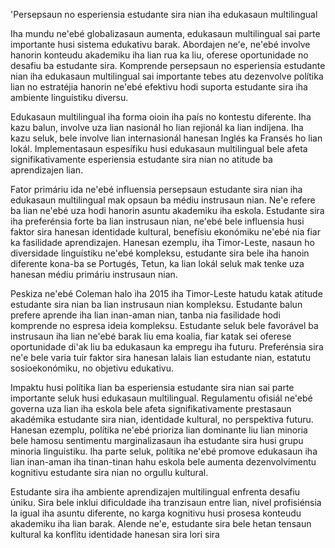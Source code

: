 'Persepsaun no esperiensia estudante sira nian iha edukasaun multilingual

Iha mundu ne'ebé globalizasaun aumenta, edukasaun multilingual sai parte importante husi sistema edukativu barak. Abordajen ne'e, ne'ebé involve hanorin konteudu akademiku iha lian rua ka liu, oferese oportunidade no desafiu ba estudante sira. Komprende persepsaun no esperiensia estudante nian iha edukasaun multilingual sai importante tebes atu dezenvolve polítika lian no estratéjia hanorin ne'ebé efektivu hodi suporta estudante sira iha ambiente linguístiku diversu.

Edukasaun multilingual iha forma oioin iha país no kontestu diferente. Iha kazu balun, involve uza lian nasionál ho lian rejionál ka lian indíjena. Iha kazu seluk, bele involve lian internasionál hanesan Inglés ka Fransés ho lian lokál. Implementasaun espesífiku husi edukasaun multilingual bele afeta signifikativamente esperiensia estudante sira nian no atitude ba aprendizajen lian.

Fator primáriu ida ne'ebé influensia persepsaun estudante sira nian iha edukasaun multilingual mak opsaun ba médiu instrusaun nian. Ne'e refere ba lian ne'ebé uza hodi hanorin asuntu akademiku iha eskola. Estudante sira iha preferénsia forte ba lian instrusaun nian, ne'ebé bele influensia husi faktor sira hanesan identidade kultural, benefísiu ekonómiku ne'ebé nia fiar ka fasilidade aprendizajen. Hanesan ezemplu, iha Timor-Leste, nasaun ho diversidade linguístiku ne'ebé kompleksu, estudante sira bele iha hanoin diferente kona-ba se Portugés, Tetun, ka lian lokál seluk mak tenke uza hanesan médiu primáriu instrusaun nian.

Peskiza ne'ebé Coleman halo iha 2015 iha Timor-Leste hatudu katak atitude estudante sira nian ba lian instrusaun nian kompleksu. Estudante balun prefere aprende iha lian inan-aman nian, tanba nia fasilidade hodi komprende no espresa ideia kompleksu. Estudante seluk bele favorável ba instrusaun iha lian ne'ebé barak liu ema koalia, fiar katak sei oferese oportunidade di'ak liu ba edukasaun ka empregu iha futuru. Preferénsia sira ne'e bele varia tuir faktor sira hanesan lalais lian estudante nian, estatutu sosioekonómiku, no objetivu edukativu.

Impaktu husi polítika lian ba esperiensia estudante sira nian sai parte importante seluk husi edukasaun multilingual. Regulamentu ofisiál ne'ebé governa uza lian iha eskola bele afeta signifikativamente prestasaun akadémika estudante sira nian, identidade kultural, no perspektiva futuru. Hanesan ezemplu, polítika ne'ebé prioriza lian dominante liu lian minoria bele hamosu sentimentu marginalizasaun iha estudante sira husi grupu minoria linguístiku. Iha parte seluk, polítika ne'ebé promove edukasaun iha lian inan-aman iha tinan-tinan hahu eskola bele aumenta dezenvolvimentu kognitivu estudante sira nian no orgullu kultural.

Estudante sira iha ambiente aprendizajen multilingual enfrenta desafiu úniku. Sira bele inklui dificuldade iha tranzisaun entre lian, nivel profisiénsia la igual iha asuntu diferente, no karga kognitivu husi prosesa konteudu akademiku iha lian barak. Alende ne'e, estudante sira bele hetan tensaun kultural ka konflitu identidade hanesan sira lori sira